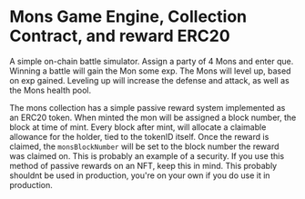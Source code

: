 # Mons Game Engine, Collection Contract, and reward ERC20

A simple on-chain battle simulator. Assign a party of 4 Mons and enter que. Winning a battle will gain the Mon some exp. The Mons will level up, based on exp gained. Leveling up will increase the defense and attack, as well as the Mons health pool.

The mons collection has a simple passive reward system implemented as an ERC20 token. When minted the mon will be assigned a block number, the block at time of mint. Every block after mint, will allocate a claimable allowance for the holder, tied to the tokenID itself. Once the reward is claimed, the `monsBlockNumber` will be set to the block number the reward was claimed on. This is probably an example of a security. If you use this method of passive rewards on an NFT, keep this in mind. This probably shouldnt be used in production, you're on your own if you do use it in production.